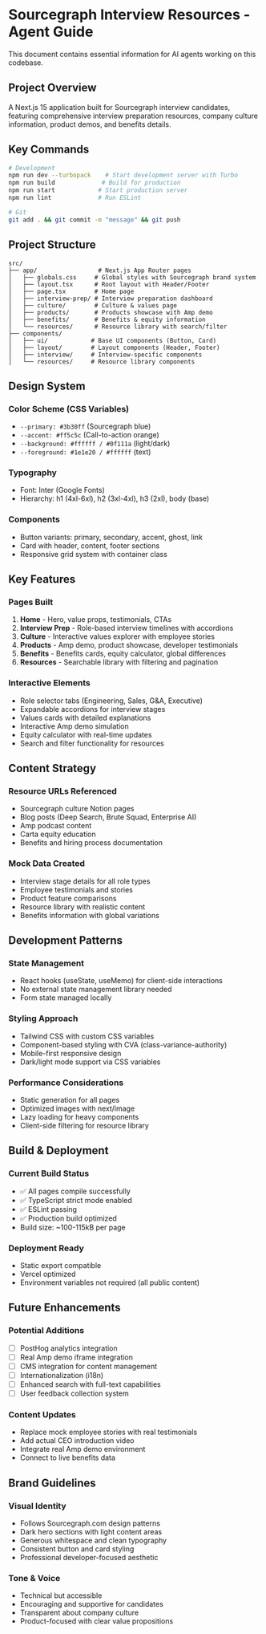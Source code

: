# Sourcegraph Interview Resources - Agent Guide

This document contains essential information for AI agents working on this codebase.

## Project Overview

A Next.js 15 application built for Sourcegraph interview candidates, featuring comprehensive interview preparation resources, company culture information, product demos, and benefits details.

## Key Commands

```bash
# Development
npm run dev --turbopack    # Start development server with Turbo
npm run build             # Build for production
npm run start            # Start production server
npm run lint             # Run ESLint

# Git
git add . && git commit -m "message" && git push
```

## Project Structure

```
src/
├── app/                 # Next.js App Router pages
│   ├── globals.css     # Global styles with Sourcegraph brand system
│   ├── layout.tsx      # Root layout with Header/Footer
│   ├── page.tsx        # Home page
│   ├── interview-prep/ # Interview preparation dashboard
│   ├── culture/        # Culture & values page
│   ├── products/       # Products showcase with Amp demo
│   ├── benefits/       # Benefits & equity information
│   └── resources/      # Resource library with search/filter
├── components/
│   ├── ui/            # Base UI components (Button, Card)
│   ├── layout/        # Layout components (Header, Footer)
│   ├── interview/     # Interview-specific components
│   └── resources/     # Resource library components
```

## Design System

### Color Scheme (CSS Variables)
- `--primary: #3b30ff` (Sourcegraph blue)
- `--accent: #ff5c5c` (Call-to-action orange)
- `--background: #ffffff / #0f111a` (light/dark)
- `--foreground: #1e1e20 / #ffffff` (text)

### Typography
- Font: Inter (Google Fonts)
- Hierarchy: h1 (4xl-6xl), h2 (3xl-4xl), h3 (2xl), body (base)

### Components
- Button variants: primary, secondary, accent, ghost, link
- Card with header, content, footer sections
- Responsive grid system with container class

## Key Features

### Pages Built
1. **Home** - Hero, value props, testimonials, CTAs
2. **Interview Prep** - Role-based interview timelines with accordions
3. **Culture** - Interactive values explorer with employee stories
4. **Products** - Amp demo, product showcase, developer testimonials
5. **Benefits** - Benefits cards, equity calculator, global differences
6. **Resources** - Searchable library with filtering and pagination

### Interactive Elements
- Role selector tabs (Engineering, Sales, G&A, Executive)
- Expandable accordions for interview stages
- Values cards with detailed explanations
- Interactive Amp demo simulation
- Equity calculator with real-time updates
- Search and filter functionality for resources

## Content Strategy

### Resource URLs Referenced
- Sourcegraph culture Notion pages
- Blog posts (Deep Search, Brute Squad, Enterprise AI)
- Amp podcast content
- Carta equity education
- Benefits and hiring process documentation

### Mock Data Created
- Interview stage details for all role types
- Employee testimonials and stories
- Product feature comparisons
- Resource library with realistic content
- Benefits information with global variations

## Development Patterns

### State Management
- React hooks (useState, useMemo) for client-side interactions
- No external state management library needed
- Form state managed locally

### Styling Approach
- Tailwind CSS with custom CSS variables
- Component-based styling with CVA (class-variance-authority)
- Mobile-first responsive design
- Dark/light mode support via CSS variables

### Performance Considerations
- Static generation for all pages
- Optimized images with next/image
- Lazy loading for heavy components
- Client-side filtering for resource library

## Build & Deployment

### Current Build Status
- ✅ All pages compile successfully
- ✅ TypeScript strict mode enabled
- ✅ ESLint passing
- ✅ Production build optimized
- Build size: ~100-115kB per page

### Deployment Ready
- Static export compatible
- Vercel optimized
- Environment variables not required (all public content)

## Future Enhancements

### Potential Additions
- [ ] PostHog analytics integration
- [ ] Real Amp demo iframe integration
- [ ] CMS integration for content management
- [ ] Internationalization (i18n)
- [ ] Enhanced search with full-text capabilities
- [ ] User feedback collection system

### Content Updates
- Replace mock employee stories with real testimonials
- Add actual CEO introduction video
- Integrate real Amp demo environment
- Connect to live benefits data

## Brand Guidelines

### Visual Identity
- Follows Sourcegraph.com design patterns
- Dark hero sections with light content areas
- Generous whitespace and clean typography
- Consistent button and card styling
- Professional developer-focused aesthetic

### Tone & Voice
- Technical but accessible
- Encouraging and supportive for candidates
- Transparent about company culture
- Product-focused with clear value propositions

